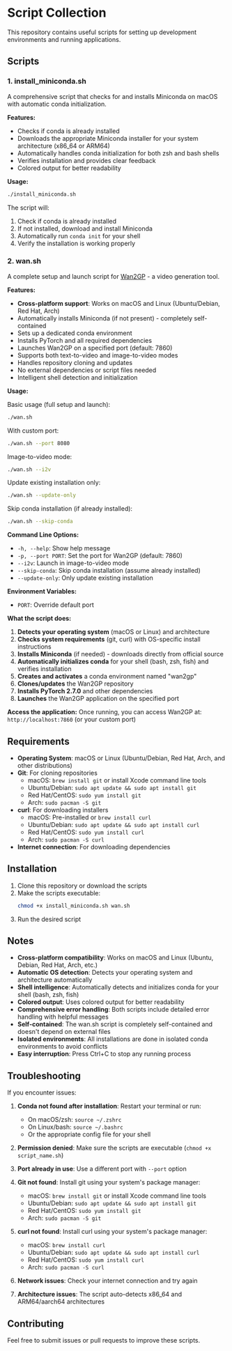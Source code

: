 # Script Collection

This repository contains useful scripts for setting up development environments and running applications.

## Scripts

### 1. install_miniconda.sh

A comprehensive script that checks for and installs Miniconda on macOS with automatic conda initialization.

**Features:**

- Checks if conda is already installed
- Downloads the appropriate Miniconda installer for your system architecture (x86_64 or ARM64)
- Automatically handles conda initialization for both zsh and bash shells
- Verifies installation and provides clear feedback
- Colored output for better readability

**Usage:**

```bash
./install_miniconda.sh
```

The script will:

1. Check if conda is already installed
2. If not installed, download and install Miniconda
3. Automatically run `conda init` for your shell
4. Verify the installation is working properly

### 2. wan.sh

A complete setup and launch script for [Wan2GP](https://github.com/deepbeepmeep/Wan2GP) - a video generation tool.

**Features:**

- **Cross-platform support**: Works on macOS and Linux (Ubuntu/Debian, Red Hat, Arch)
- Automatically installs Miniconda (if not present) - completely self-contained
- Sets up a dedicated conda environment
- Installs PyTorch and all required dependencies
- Launches Wan2GP on a specified port (default: 7860)
- Supports both text-to-video and image-to-video modes
- Handles repository cloning and updates
- No external dependencies or script files needed
- Intelligent shell detection and initialization

**Usage:**

Basic usage (full setup and launch):

```bash
./wan.sh
```

With custom port:

```bash
./wan.sh --port 8080
```

Image-to-video mode:

```bash
./wan.sh --i2v
```

Update existing installation only:

```bash
./wan.sh --update-only
```

Skip conda installation (if already installed):

```bash
./wan.sh --skip-conda
```

**Command Line Options:**

- `-h, --help`: Show help message
- `-p, --port PORT`: Set the port for Wan2GP (default: 7860)
- `--i2v`: Launch in image-to-video mode
- `--skip-conda`: Skip conda installation (assume already installed)
- `--update-only`: Only update existing installation

**Environment Variables:**

- `PORT`: Override default port

**What the script does:**

1. **Detects your operating system** (macOS or Linux) and architecture
2. **Checks system requirements** (git, curl) with OS-specific install instructions
3. **Installs Miniconda** (if needed) - downloads directly from official source
4. **Automatically initializes conda** for your shell (bash, zsh, fish) and verifies installation
5. **Creates and activates** a conda environment named "wan2gp"
6. **Clones/updates** the Wan2GP repository
7. **Installs PyTorch 2.7.0** and other dependencies
8. **Launches** the Wan2GP application on the specified port

**Access the application:**
Once running, you can access Wan2GP at: `http://localhost:7860` (or your custom port)

## Requirements

- **Operating System**: macOS or Linux (Ubuntu/Debian, Red Hat, Arch, and other distributions)
- **Git**: For cloning repositories
  - macOS: `brew install git` or install Xcode command line tools
  - Ubuntu/Debian: `sudo apt update && sudo apt install git`
  - Red Hat/CentOS: `sudo yum install git`
  - Arch: `sudo pacman -S git`
- **curl**: For downloading installers
  - macOS: Pre-installed or `brew install curl`
  - Ubuntu/Debian: `sudo apt update && sudo apt install curl`
  - Red Hat/CentOS: `sudo yum install curl`
  - Arch: `sudo pacman -S curl`
- **Internet connection**: For downloading dependencies

## Installation

1. Clone this repository or download the scripts
2. Make the scripts executable:
   ```bash
   chmod +x install_miniconda.sh wan.sh
   ```
3. Run the desired script

## Notes

- **Cross-platform compatibility**: Works on macOS and Linux (Ubuntu, Debian, Red Hat, Arch, etc.)
- **Automatic OS detection**: Detects your operating system and architecture automatically
- **Shell intelligence**: Automatically detects and initializes conda for your shell (bash, zsh, fish)
- **Colored output**: Uses colored output for better readability
- **Comprehensive error handling**: Both scripts include detailed error handling with helpful messages
- **Self-contained**: The wan.sh script is completely self-contained and doesn't depend on external files
- **Isolated environments**: All installations are done in isolated conda environments to avoid conflicts
- **Easy interruption**: Press Ctrl+C to stop any running process

## Troubleshooting

If you encounter issues:

1. **Conda not found after installation**: Restart your terminal or run:

   - On macOS/zsh: `source ~/.zshrc`
   - On Linux/bash: `source ~/.bashrc`
   - Or the appropriate config file for your shell

2. **Permission denied**: Make sure the scripts are executable (`chmod +x script_name.sh`)

3. **Port already in use**: Use a different port with `--port` option

4. **Git not found**: Install git using your system's package manager:

   - macOS: `brew install git` or install Xcode command line tools
   - Ubuntu/Debian: `sudo apt update && sudo apt install git`
   - Red Hat/CentOS: `sudo yum install git`
   - Arch: `sudo pacman -S git`

5. **curl not found**: Install curl using your system's package manager:

   - macOS: `brew install curl`
   - Ubuntu/Debian: `sudo apt update && sudo apt install curl`
   - Red Hat/CentOS: `sudo yum install curl`
   - Arch: `sudo pacman -S curl`

6. **Network issues**: Check your internet connection and try again

7. **Architecture issues**: The script auto-detects x86_64 and ARM64/aarch64 architectures

## Contributing

Feel free to submit issues or pull requests to improve these scripts.
